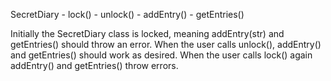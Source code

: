 SecretDiary
    - lock()
    - unlock()
    - addEntry()
    - getEntries()

Initially the SecretDiary class is locked, meaning addEntry(str) and getEntries() should throw an error.
When the user calls unlock(), addEntry() and getEntries() should work as desired.
When the user calls lock() again addEntry() and getEntries() throw errors.


